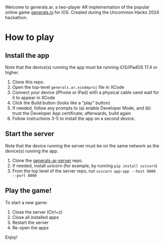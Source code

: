 Welcome to generals.ar, a two-player AR implementation of the popular online game [generals.io](generals.io) for iOS. Created during the Uncommon Hacks 2024 hackathon.

# How to play #
## Install the app ##
Note that the device(s) running the app must be running iOS/iPadOS 17.4 or higher.

1. Clone this repo.
2. Open the top-level `generals.ar.xcodeproj` file in XCode
3. Connect your device (iPhone or iPad) with a physical cable xand wait for it to appear in XCode
4. Click the Build button (looks like a "play" button)
5. If needed, follow any prompts to (a) enable Developer Mode, and (b) trust the Developer App certificate; afterwards, build again
6. Follow instructions 3-5 to install the app on a second device.

## Start the server ##
Note that the device running the server must be on the same network as the device(s) running the app.

1. Clone the [generals-ar-server](https://github.com/adinilfeld/generals-ar-server) repo.
2. If needed, install uvicorn (for example, by running `pip install uvicorn`)
3. From the top level of the server repo, run `uvicorn app:app --host 0000 --port 8000`

## Play the game! ##
To start a new game: 
1. Close the server (Ctrl+z)
2. Close all installed apps
3. Restart the server
4. Re-open the apps

Enjoy!
